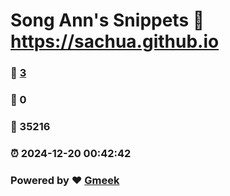 # Song Ann's Snippets :link: https://sachua.github.io 
### :page_facing_up: [3](https://sachua.github.io/tag.html) 
### :speech_balloon: 0 
### :hibiscus: 35216 
### :alarm_clock: 2024-12-20 00:42:42 
### Powered by :heart: [Gmeek](https://github.com/Meekdai/Gmeek)
